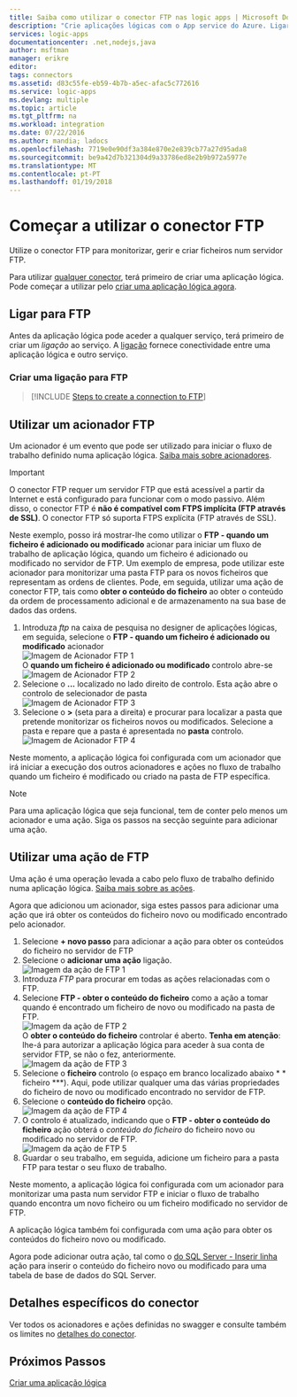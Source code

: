 ```yaml
---
title: Saiba como utilizar o conector FTP nas logic apps | Microsoft Docs
description: "Crie aplicações lógicas com o App service do Azure. Ligar ao servidor FTP para gerir os seus ficheiros. Pode efetuar várias ações, como o carregamento, atualizar, obter e eliminar ficheiros no servidor de FTP."
services: logic-apps
documentationcenter: .net,nodejs,java
author: msftman
manager: erikre
editor: 
tags: connectors
ms.assetid: d83c55fe-eb59-4b7b-a5ec-afac5c772616
ms.service: logic-apps
ms.devlang: multiple
ms.topic: article
ms.tgt_pltfrm: na
ms.workload: integration
ms.date: 07/22/2016
ms.author: mandia; ladocs
ms.openlocfilehash: 7719e0e90df3a384e870e2e839cb77a27d95ada8
ms.sourcegitcommit: be9a42d7b321304d9a33786ed8e2b9b972a5977e
ms.translationtype: MT
ms.contentlocale: pt-PT
ms.lasthandoff: 01/19/2018
---
```

# <a name="get-started-with-the-ftp-connector"></a>Começar a utilizar o conector FTP
Utilize o conector FTP para monitorizar, gerir e criar ficheiros num servidor FTP. 

Para utilizar [qualquer conector](apis-list.md), terá primeiro de criar uma aplicação lógica. Pode começar a utilizar pelo [criar uma aplicação lógica agora](../logic-apps/quickstart-create-first-logic-app-workflow.md).

## <a name="connect-to-ftp"></a>Ligar para FTP
Antes da aplicação lógica pode aceder a qualquer serviço, terá primeiro de criar um *ligação* ao serviço. A [ligação](connectors-overview.md) fornece conectividade entre uma aplicação lógica e outro serviço.  

### <a name="create-a-connection-to-ftp"></a>Criar uma ligação para FTP
> [!INCLUDE [Steps to create a connection to FTP](../../includes/connectors-create-api-ftp.md)]
> 
> 

## <a name="use-a-ftp-trigger"></a>Utilizar um acionador FTP
Um acionador é um evento que pode ser utilizado para iniciar o fluxo de trabalho definido numa aplicação lógica. [Saiba mais sobre acionadores](../logic-apps/logic-apps-overview.md#logic-app-concepts).  

> [!IMPORTANT]
> O conector FTP requer um servidor FTP que está acessível a partir da Internet e está configurado para funcionar com o modo passivo. Além disso, o conector FTP é **não é compatível com FTPS implícita (FTP através de SSL)**. O conector FTP só suporta FTPS explícita (FTP através de SSL).  
> 
> 

Neste exemplo, posso irá mostrar-lhe como utilizar o **FTP - quando um ficheiro é adicionado ou modificado** acionar para iniciar um fluxo de trabalho de aplicação lógica, quando um ficheiro é adicionado ou modificado no servidor de FTP. Um exemplo de empresa, pode utilizar este acionador para monitorizar uma pasta FTP para os novos ficheiros que representam as ordens de clientes.  Pode, em seguida, utilizar uma ação de conector FTP, tais como **obter o conteúdo do ficheiro** ao obter o conteúdo da ordem de processamento adicional e de armazenamento na sua base de dados das ordens.

1. Introduza *ftp* na caixa de pesquisa no designer de aplicações lógicas, em seguida, selecione o **FTP - quando um ficheiro é adicionado ou modificado** acionador   
   ![Imagem de Acionador FTP 1](./media/connectors-create-api-ftp/ftp-trigger-1.png)  
   O **quando um ficheiro é adicionado ou modificado** controlo abre-se  
   ![Imagem de Acionador FTP 2](./media/connectors-create-api-ftp/ftp-trigger-2.png)  
2. Selecione o **...**  localizado no lado direito de controlo. Esta ação abre o controlo de selecionador de pasta  
   ![Imagem de Acionador FTP 3](./media/connectors-create-api-ftp/ftp-trigger-3.png)  
3. Selecione o  **>**  (seta para a direita) e procurar para localizar a pasta que pretende monitorizar os ficheiros novos ou modificados. Selecione a pasta e repare que a pasta é apresentada no **pasta** controlo.  
   ![Imagem de Acionador FTP 4](./media/connectors-create-api-ftp/ftp-trigger-4.png)   

Neste momento, a aplicação lógica foi configurada com um acionador que irá iniciar a execução dos outros acionadores e ações no fluxo de trabalho quando um ficheiro é modificado ou criado na pasta de FTP específica. 

> [!NOTE]
> Para uma aplicação lógica que seja funcional, tem de conter pelo menos um acionador e uma ação. Siga os passos na secção seguinte para adicionar uma ação.  
> 
> 

## <a name="use-a-ftp-action"></a>Utilizar uma ação de FTP
Uma ação é uma operação levada a cabo pelo fluxo de trabalho definido numa aplicação lógica. [Saiba mais sobre as ações](../logic-apps/logic-apps-overview.md#logic-app-concepts).  

Agora que adicionou um acionador, siga estes passos para adicionar uma ação que irá obter os conteúdos do ficheiro novo ou modificado encontrado pelo acionador.    

1. Selecione **+ novo passo** para adicionar a ação para obter os conteúdos do ficheiro no servidor de FTP  
2. Selecione o **adicionar uma ação** ligação.  
   ![Imagem da ação de FTP 1](./media/connectors-create-api-ftp/ftp-action-1.png)  
3. Introduza *FTP* para procurar em todas as ações relacionadas com o FTP.
4. Selecione **FTP - obter o conteúdo do ficheiro** como a ação a tomar quando é encontrado um ficheiro de novo ou modificado na pasta de FTP.      
   ![Imagem da ação de FTP 2](./media/connectors-create-api-ftp/ftp-action-2.png)  
   O **obter o conteúdo do ficheiro** controlar é aberto. **Tenha em atenção**: lhe-á para autorizar a aplicação lógica para aceder à sua conta de servidor FTP, se não o fez, anteriormente.  
   ![Imagem da ação de FTP 3](./media/connectors-create-api-ftp/ftp-action-3.png)   
5. Selecione o **ficheiro** controlo (o espaço em branco localizado abaixo * * ficheiro ***). Aqui, pode utilizar qualquer uma das várias propriedades do ficheiro de novo ou modificado encontrado no servidor de FTP.  
6. Selecione o **conteúdo do ficheiro** opção.  
   ![Imagem da ação de FTP 4](./media/connectors-create-api-ftp/ftp-action-4.png)   
7. O controlo é atualizado, indicando que o **FTP - obter o conteúdo do ficheiro** ação obterá o *conteúdo do ficheiro* do ficheiro novo ou modificado no servidor de FTP.      
   ![Imagem da ação de FTP 5](./media/connectors-create-api-ftp/ftp-action-5.png)     
8. Guardar o seu trabalho, em seguida, adicione um ficheiro para a pasta FTP para testar o seu fluxo de trabalho.    

Neste momento, a aplicação lógica foi configurada com um acionador para monitorizar uma pasta num servidor FTP e iniciar o fluxo de trabalho quando encontra um novo ficheiro ou um ficheiro modificado no servidor de FTP. 

A aplicação lógica também foi configurada com uma ação para obter os conteúdos do ficheiro novo ou modificado.

Agora pode adicionar outra ação, tal como o [do SQL Server - Inserir linha](connectors-create-api-sqlazure.md) ação para inserir o conteúdo do ficheiro novo ou modificado para uma tabela de base de dados do SQL Server.  

## <a name="connector-specific-details"></a>Detalhes específicos do conector

Ver todos os acionadores e ações definidas no swagger e consulte também os limites no [detalhes do conector](/connectors/ftpconnector/). 

## <a name="next-steps"></a>Próximos Passos
[Criar uma aplicação lógica](../logic-apps/quickstart-create-first-logic-app-workflow.md)

